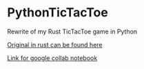 # PythonTicTacToe
Rewrite of my Rust TicTacToe game in Python

[Original in rust can be found here](https://github.com/TrabalhosPUCPR/Rust-TicTacToe)

[Link for google collab notebook](https://drive.google.com/file/d/1n1jhWvIAFwcTBfWiialwJHiOcALpVnsw/view?usp=sharing)
